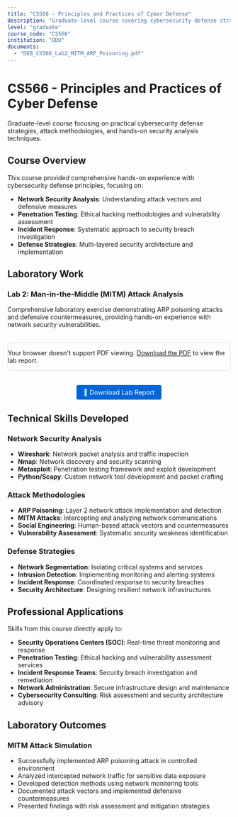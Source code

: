 ```yaml
---
title: "CS566 - Principles and Practices of Cyber Defense"
description: "Graduate-level course covering cybersecurity defense strategies, attack methodologies, and network security analysis"
level: "graduate"
course_code: "CS566"
institution: "ODU"
documents: 
  - "DEB_CS566_Lab2_MITM_ARP_Poisoning.pdf"
---
```


# CS566 - Principles and Practices of Cyber Defense

Graduate-level course focusing on practical cybersecurity defense strategies, attack methodologies, and hands-on security analysis techniques.

## Course Overview

This course provided comprehensive hands-on experience with cybersecurity defense principles, focusing on:
- **Network Security Analysis**: Understanding attack vectors and defensive measures
- **Penetration Testing**: Ethical hacking methodologies and vulnerability assessment
- **Incident Response**: Systematic approach to security breach investigation
- **Defense Strategies**: Multi-layered security architecture and implementation

## Laboratory Work

### Lab 2: Man-in-the-Middle (MITM) Attack Analysis
Comprehensive laboratory exercise demonstrating ARP poisoning attacks and defensive countermeasures, providing hands-on experience with network security vulnerabilities.

<div class="document-embed">
  <object data="/assets/images/DEB_CS566_Lab2_MITM_ARP_Poisoning.pdf" type="application/pdf" width="100%" height="800px">
    <p>Your browser doesn't support PDF viewing. 
       <a href="/assets/images/DEB_CS566_Lab2_MITM_ARP_Poisoning.pdf">Download the PDF</a> to view the lab report.</p>
  </object>
</div>

<div class="download-section">
  <a href="/assets/images/DEB_CS566_Lab2_MITM_ARP_Poisoning.pdf" class="download-btn" download>
    📄 Download Lab Report
  </a>
</div>

## Technical Skills Developed

### Network Security Analysis
- **Wireshark**: Network packet analysis and traffic inspection
- **Nmap**: Network discovery and security scanning
- **Metasploit**: Penetration testing framework and exploit development
- **Python/Scapy**: Custom network tool development and packet crafting

### Attack Methodologies
- **ARP Poisoning**: Layer 2 network attack implementation and detection
- **MITM Attacks**: Intercepting and analyzing network communications
- **Social Engineering**: Human-based attack vectors and countermeasures
- **Vulnerability Assessment**: Systematic security weakness identification

### Defense Strategies
- **Network Segmentation**: Isolating critical systems and services
- **Intrusion Detection**: Implementing monitoring and alerting systems
- **Incident Response**: Coordinated response to security breaches
- **Security Architecture**: Designing resilient network infrastructures

## Professional Applications

Skills from this course directly apply to:
- **Security Operations Centers (SOC)**: Real-time threat monitoring and response
- **Penetration Testing**: Ethical hacking and vulnerability assessment services
- **Incident Response Teams**: Security breach investigation and remediation
- **Network Administration**: Secure infrastructure design and maintenance
- **Cybersecurity Consulting**: Risk assessment and security architecture advisory

## Laboratory Outcomes

### MITM Attack Simulation
- Successfully implemented ARP poisoning attack in controlled environment
- Analyzed intercepted network traffic for sensitive data exposure
- Developed detection methods using network monitoring tools
- Documented attack vectors and implemented defensive countermeasures
- Presented findings with risk assessment and mitigation strategies

<style>
.document-embed {
  margin: 2rem 0;
  border: 1px solid #ddd;
  border-radius: 8px;
  overflow: hidden;
}

.download-section {
  text-align: center;
  margin: 1rem 0;
}

.download-btn {
  display: inline-block;
  padding: 8px 16px;
  background-color: #0366d6;
  color: white;
  text-decoration: none;
  border-radius: 4px;
  font-size: 0.9rem;
}

.download-btn:hover {
  background-color: #0256cc;
  text-decoration: none;
  color: white;
}
</style>